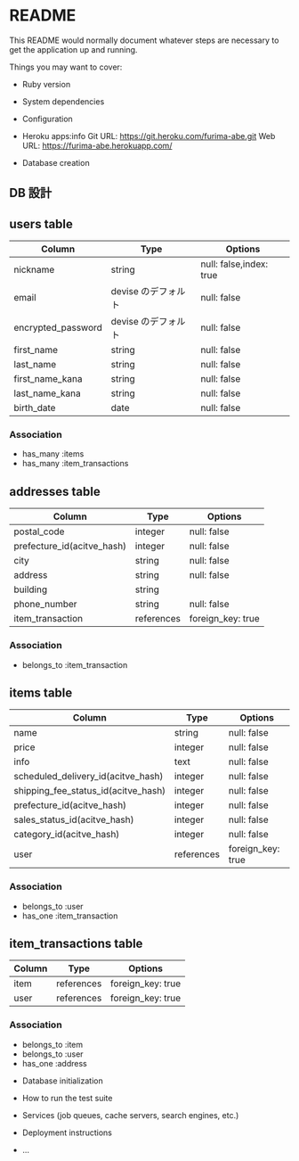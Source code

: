 # README

This README would normally document whatever steps are necessary to get the
application up and running.

Things you may want to cover:

* Ruby version

* System dependencies

* Configuration

* Heroku apps:info
Git URL:        https://git.heroku.com/furima-abe.git
Web URL:        https://furima-abe.herokuapp.com/

* Database creation
## DB 設計

## users table

| Column             | Type                | Options                 |
|--------------------|---------------------|-------------------------|
| nickname           | string              | null: false,index: true |
| email              | devise のデフォルト   | null: false             |
| encrypted_password | devise のデフォルト   | null: false             |
| first_name         | string              | null: false             |
| last_name          | string              | null: false             |
| first_name_kana    | string              | null: false             |
| last_name_kana     | string              | null: false             |
| birth_date         | date                | null: false             |

### Association

- has_many :items
- has_many :item_transactions

## addresses table

| Column                            | Type       | Options           |
|-----------------------------------|------------|-------------------|
| postal_code                       | integer    | null: false       |
| prefecture_id(acitve_hash)        | integer    | null: false       |
| city                              | string     | null: false       |
| address                           | string     | null: false       |
| building                          | string     |                   |
| phone_number                      | string     | null: false       |
| item_transaction                  | references | foreign_key: true |

### Association

- belongs_to :item_transaction

## items table

| Column                              | Type          | Options           |
|-------------------------------------|---------------|-------------------|
| name                                | string        | null: false       |
| price                               | integer       | null: false       |
| info                                | text          | null: false       |
| scheduled_delivery_id(acitve_hash)  | integer       | null: false       |
| shipping_fee_status_id(acitve_hash) | integer       | null: false       |
| prefecture_id(acitve_hash)          | integer       | null: false       |
| sales_status_id(acitve_hash)        | integer       | null: false       |
| category_id(acitve_hash)            | integer       | null: false       |
| user                                | references    | foreign_key: true |

### Association

- belongs_to :user
- has_one :item_transaction

## item_transactions table

| Column      | Type       | Options           |
|-------------|------------|-------------------|
| item        | references | foreign_key: true |
| user        | references | foreign_key: true |

### Association

- belongs_to :item
- belongs_to :user
- has_one :address


* Database initialization

* How to run the test suite

* Services (job queues, cache servers, search engines, etc.)

* Deployment instructions

* ...
